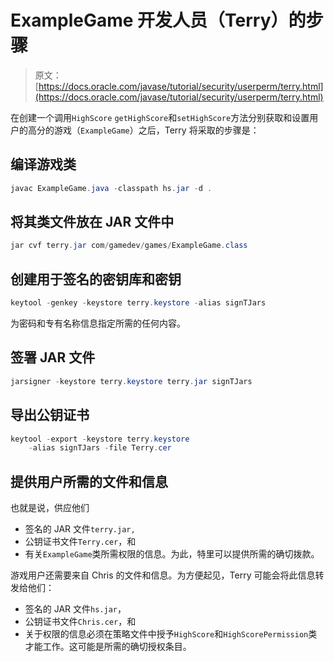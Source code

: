 # ExampleGame 开发人员（Terry）的步骤

> 原文： [https://docs.oracle.com/javase/tutorial/security/userperm/terry.html](https://docs.oracle.com/javase/tutorial/security/userperm/terry.html)

在创建一个调用`HighScore` `getHighScore`和`setHighScore`方法分别获取和设置用户的高分的游戏（`ExampleGame`）之后，Terry 将采取的步骤是：

## 编译游戏类

```java
javac ExampleGame.java -classpath hs.jar -d .

```

## 将其类文件放在 JAR 文件中

```java
jar cvf terry.jar com/gamedev/games/ExampleGame.class

```

## 创建用于签名的密钥库和密钥

```java
keytool -genkey -keystore terry.keystore -alias signTJars

```

为密码和专有名称信息指定所需的任何内容。

## 签署 JAR 文件

```java
jarsigner -keystore terry.keystore terry.jar signTJars

```

## 导出公钥证书

```java
keytool -export -keystore terry.keystore
    -alias signTJars -file Terry.cer

```

## 提供用户所需的文件和信息

也就是说，供应他们

*   签名的 JAR 文件`terry.jar,`
*   公钥证书文件`Terry.cer`，和
*   有关`ExampleGame`类所需权限的信息。为此，特里可以提供所需的确切拨款。

游戏用户还需要来自 Chris 的文件和信息。为方便起见，Terry 可能会将此信息转发给他们：

*   签名的 JAR 文件`hs.jar`，
*   公钥证书文件`Chris.cer`，和
*   关于权限的信息必须在策略文件中授予`HighScore`和`HighScorePermission`类才能工作。这可能是所需的确切授权条目。